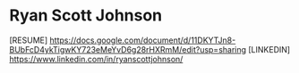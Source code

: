 # Ryan Scott Johnson

[RESUME]
https://docs.google.com/document/d/11DKYTJn8-BUbFcD4ykTigwKY723eMeYvD6g28rHXRmM/edit?usp=sharing
[LINKEDIN]
https://www.linkedin.com/in/ryanscottjohnson/

